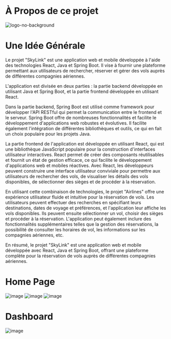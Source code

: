 # À Propos de ce projet

![logo-no-background](https://github.com/FatiZaha/SkyLine/assets/121752209/0ece5728-c74e-4b55-a783-284b3b2d95c3)


# Une Idée Générale
Le projet "SkyLink" est une application web et mobile développée à l'aide des technologies React, Java et Spring Boot. Il vise à fournir une plateforme permettant aux utilisateurs de rechercher, réserver et gérer des vols auprès de différentes compagnies aériennes.

L'application est divisée en deux parties : la partie backend développée en utilisant Java et Spring Boot, et la partie frontend développée en utilisant React.

Dans la partie backend, Spring Boot est utilisé comme framework pour développer l'API RESTful qui permet la communication entre le frontend et le serveur. Spring Boot offre de nombreuses fonctionnalités et facilite le développement d'applications web robustes et évolutives. Il facilite également l'intégration de différentes bibliothèques et outils, ce qui en fait un choix populaire pour les projets Java.

La partie frontend de l'application est développée en utilisant React, qui est une bibliothèque JavaScript populaire pour la construction d'interfaces utilisateur interactives. React permet de créer des composants réutilisables et fournit un état de gestion efficace, ce qui facilite le développement d'applications web et mobiles réactives. Avec React, les développeurs peuvent construire une interface utilisateur conviviale pour permettre aux utilisateurs de rechercher des vols, de visualiser les détails des vols disponibles, de sélectionner des sièges et de procéder à la réservation.

En utilisant cette combinaison de technologies, le projet "Airlines" offre une expérience utilisateur fluide et intuitive pour la réservation de vols. Les utilisateurs peuvent effectuer des recherches en spécifiant leurs destinations, dates de voyage et préférences, et l'application leur affiche les vols disponibles. Ils peuvent ensuite sélectionner un vol, choisir des sièges et procéder à la réservation. L'application peut également inclure des fonctionnalités supplémentaires telles que la gestion des réservations, la possibilité de consulter les horaires de vol, les informations sur les compagnies aériennes, etc.

En résumé, le projet "SkyLink" est une application web et mobile développée avec React, Java et Spring Boot, offrant une plateforme complète pour la réservation de vols auprès de différentes compagnies aériennes.

# Home Page
![image](https://github.com/FatiZaha/SkyLine/assets/121752209/47ee9aa1-3de0-4f9c-96ad-e31c5c632294)
![image](https://github.com/FatiZaha/SkyLine/assets/121752209/e6970e33-d324-436c-bdb9-f705f7691283)
![image](https://github.com/FatiZaha/SkyLine/assets/121752209/0261a405-4f8b-4ed8-a6ae-a20a8729f88e)

# Dashboard
![image](https://github.com/FatiZaha/SkyLine/assets/121752209/c042c310-9c15-42be-9acb-83664cf1e997)

